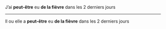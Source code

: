 J’ai **peut-être** eu **de la fièvre** dans les 2 derniers jours

---

Il ou elle a **peut-être** eu **de la fièvre** dans les 2 derniers jours
